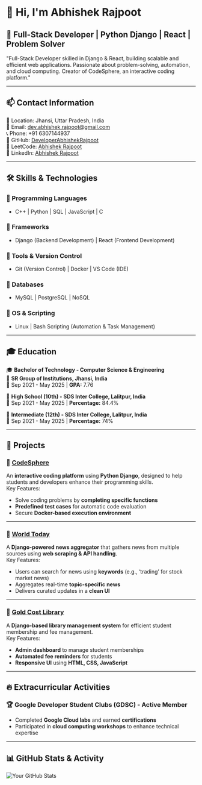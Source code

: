 # 👋 Hi, I'm Abhishek Rajpoot    

## 💼 **Full-Stack Developer | Python Django | React | Problem Solver**  
"Full-Stack Developer skilled in Django & React, building scalable and efficient web applications. Passionate about problem-solving, automation, and cloud computing. Creator of CodeSphere, an interactive coding platform."

---

## 📫 **Contact Information**  
📍 Location: Jhansi, Uttar Pradesh, India  
📧 Email: [dev.abhishek.rajpoot@gmail.com](mailto:dev.abhishek.rajpoot@gmail.com)  
📞 Phone: +91 6307144937  
🔗 GitHub: [DeveloperAbhishekRajpoot](https://github.com/DeveloperAbhishekRajpoot)  
🔗 LeetCode: [Abhishek Rajpoot](https://leetcode.com/u/abhishek_rajpoot/)  
🔗 LinkedIn: [Abhishek Rajpoot](https://www.linkedin.com/in/abhishek-rajpoot-931b9324b/)  

---

## 🛠 **Skills & Technologies**  
### 🔹 Programming Languages  
- C++ | Python | SQL | JavaScript | C  

### 🔹 Frameworks  
- Django (Backend Development) | React (Frontend Development)  

### 🔹 Tools & Version Control  
- Git (Version Control) | Docker | VS Code (IDE)  

### 🔹 Databases  
- MySQL | PostgreSQL | NoSQL  

### 🔹 OS & Scripting  
- Linux | Bash Scripting (Automation & Task Management)  

---

## 🎓 **Education**  
🎓 **Bachelor of Technology - Computer Science & Engineering**  
📍 **SR Group of Institutions, Jhansi, India**  
📆 Sep 2021 - May 2025 | **GPA:** 7.76  

🏫 **High School (10th) - SDS Inter College, Lalitpur, India**  
📆 Sep 2021 - May 2025 | **Percentage:** 84.4%  

🏫 **Intermediate (12th) - SDS Inter College, Lalitpur, India**  
📆 Sep 2021 - May 2025 | **Percentage:** 74%  

---

## 🚀 **Projects**  

### 📌 [CodeSphere](https://github.com/DeveloperAbhishekRajpoot/CodeSphere)  
An **interactive coding platform** using **Python Django**, designed to help students and developers enhance their programming skills.  
Key Features:  
- Solve coding problems by **completing specific functions**  
- **Predefined test cases** for automatic code evaluation  
- Secure **Docker-based execution environment**  

---

### 📌 [World Today](https://github.com/DeveloperAbhishekRajpoot/World-Today)  
A **Django-powered news aggregator** that gathers news from multiple sources using **web scraping & API handling**.  
Key Features:  
- Users can search for news using **keywords** (e.g., ‘trading’ for stock market news)  
- Aggregates real-time **topic-specific news**  
- Delivers curated updates in a **clean UI**  

---

### 📌 [Gold Cost Library](https://github.com/DeveloperAbhishekRajpoot/GoldCostLibrary)  
A **Django-based library management system** for efficient student membership and fee management.  
Key Features:  
- **Admin dashboard** to manage student memberships  
- **Automated fee reminders** for students  
- **Responsive UI** using **HTML, CSS, JavaScript**  

---

## 🔥 **Extracurricular Activities**  
### 🏆 **Google Developer Student Clubs (GDSC) - Active Member**  
- Completed **Google Cloud labs** and earned **certifications**  
- Participated in **cloud computing workshops** to enhance technical expertise  

---

## 📊 **GitHub Stats & Activity**  
![Your GitHub Stats](https://github-readme-stats.vercel.app/api?username=DeveloperAbhishekRajpoot&show_icons=true&theme=radical)  


